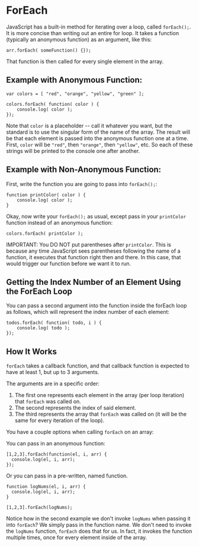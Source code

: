 # ForEach

JavaScript has a built-in method for iterating over a loop, called `forEach();`. It is more concise than writing out an entire for loop. It takes a function (typically an anonymous function) as an argument, like this:

`arr.forEach( someFunction() {});`

That function is then called for every single element in the array.

## Example with Anonymous Function:

```
var colors = [ "red", "orange", "yellow", "green" ];

colors.forEach( function( color ) {
	console.log( color );
});
```

Note that `color` is a placeholder -- call it whatever you want, but the standard is to use the singular form of the name of the array. The result will be that each element is passed into the anonymous function one at a time. First, `color` will be `"red"`, then `"orange"`, then `"yellow"`, etc. So each of these strings will be printed to the console one after another.

## Example with Non-Anonymous Function:

First, write the function you are going to pass into `forEach();`:

```
function printColor( color ) {
	console.log( color );
}
```

Okay, now write your `forEach();` as usual, except pass in your `printColor` function instead of an anonymous function:

`colors.forEach( printColor );`

IMPORTANT: You DO NOT put parentheses after `printColor`. This is because any time JavaScript sees parentheses following the name of a function, it executes that function right then and there. In this case, that would trigger our function before we want it to run.

## Getting the Index Number of an Element Using the ForEach Loop

You can pass a second argument into the function inside the forEach loop as follows, which will represent the index number of each element:

```
todos.forEach( function( todo, i ) {
	console.log( todo );
});
```

## How It Works

`forEach` takes a callback function, and that callback function is expected to have at least 1, but up to 3 arguments.

The arguments are in a specific order:

1. The first one represents each element in the array (per loop iteration) that `forEach` was called on.
2. The second represents the index of said element.
3. The third represents the array that `forEach` was called on (it will be the same for every iteration of the loop).

You have a couple options when calling `forEach` on an array:

You can pass in an anonymous function:

```
[1,2,3].forEach(function(el, i, arr) {
  console.log(el, i, arr);
});
```

Or you can pass in a pre-written, named function.

```
function logNums(el, i, arr) {
  console.log(el, i, arr);
}
 
[1,2,3].forEach(logNums);
```

Notice how in the second example we don't invoke `logNums` when passing it into `forEach`? We simply pass in the function name. We don't need to invoke the `logNums` function, `forEach` does that for us. In fact, it invokes the function multiple times, once for every element inside of the array.